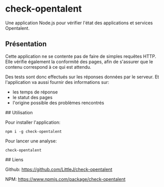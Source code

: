 # check-opentalent

Une application Node.js pour vérifier l'état des applications et services
Opentalent.


## Présentation

Cette application ne se contente pas de faire de simples requêtes HTTP. Elle
vérifie également la conformité des pages, afin de s'assurer que le contenu
correspond à ce qui est attendu.

Des tests sont donc effectués sur les réponses données par le serveur. Et
l'application va aussi fournir des informations sur:
- les temps de réponse
- le statut des pages
- l'origine possible des problèmes rencontrés


## Utilisation

Pour installer l'application:

```
npm i -g check-opentalent
```

Pour lancer une analyse:

```
check-opentalent
```


## Liens

Github: https://github.com/LittleJ/check-opentalent

NPM: https://www.npmjs.com/package/check-opentalent
